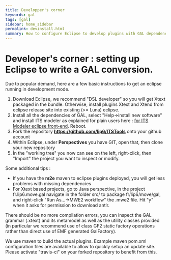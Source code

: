 ```yaml
---
title: Developper's corner
keywords: gal
tags: [gal]
sidebar: home_sidebar
permalink: devinstall.html
summary: How to configure Eclipse to develop plugins with GAL dependencies.
---
```


# Developer's corner : setting up Eclipse to write a GAL conversion.

Due to popular demand, here are a few basic instructions to get an eclipse running in development mode.

1.  Download Eclipse, we recommend "DSL developer" so you will get Xtext packaged in the bundle. Otherwise, install plugins Xtext and Xtend from eclipse release site into existing (>= Luna) eclipse.
2.  Install all the dependencies of GAL, select "Help->install new software" and install ITS modeler as explained for plain users here : [for ITS Modeler eclipse front-end](itstools.md#sec:modinst). Reboot.
3.  Fork the repository __https://github.com/lip6/ITSTools__ onto your github account
4.  Within Eclipse, under __Perspectives__ you have GIT, open that, then clone your new repository 
5.  In the "working tree" you now can see on the left, right-click, then "Import" the project you want to inspect or modify. 

Some additional tips :
* If you have the **m2e** maven to eclipse plugins deployed, you will get less problems with missing dependencies 
* For Xtext based projects, go to Java perspective, in the project fr.lip6.move.gal navigate in the folder src/ to package fr/lip6/move/gal, and right-click "Run As...->MWE2 workflow" the .mwe2 file. Hit "y" when it asks for permission to download antlr.

There should be no more compilation errors, you can inspect the GAL grammar (.xtext) and its metamodel as well as the utility classes provided (in particular we recommend use of class GF2 static factory operations rather than direct use of EMF generated GalFactory).

We use maven to build the actual plugins. Example maven pom.xml configuration files are available to allow to quickly setup an update site. 
Please activate "travis-ci" on your forked repository to benefit from this.
